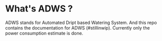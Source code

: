 # What's ADWS ?

ADWS stands for Automated Dript based Watering System. And this
repo contains the documentation for ADWS (#stillinwip). Currently
only the power consumption estimate is done.
